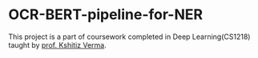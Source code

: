 # OCR-BERT-pipeline-for-NER
This project is a part of coursework completed in Deep Learning(CS1218) taught by [prof. Kshitiz Verma](https://www.linkedin.com/in/vermasharp/). 
<br>
